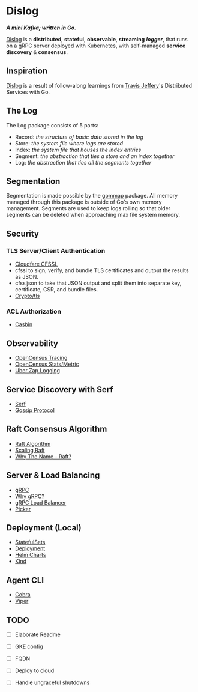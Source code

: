 # Dislog

 ___A mini Kafka; written in Go.___

[Dislog](https://github.com/dixyantar/dislog) is a __distributed__, __stateful__, __observable__, __streaming__ ___logger___, that runs on a gRPC server deployed with Kubernetes, with self-managed __service discovery__ & __consensus__.

## Inspiration

[Dislog](https://github.com/dixyantar/dislog) is a result of follow-along learnings from [Travis Jeffery](https://twitter.com/travisjeffery)'s Distributed Services with Go.

## The Log

The Log package consists of 5 parts:

- Record: _the structure of basic data stored in the log_
- Store: _the system file where logs are stored_
- Index: _the system file that houses the index entries_
- Segment: _the abstraction that ties a store and an index together_
- Log: _the abstraction that ties all the segments together_

## Segmentation 

Segmentation is made possible by the [gommap](https://pkg.go.dev/github.com/tysonmote/gommap) package. All memory managed through this package is outside of Go's own memory management.
Segments are used to keep logs rolling so that older segments can be deleted when approaching max file system memory.

## Security

### TLS Server/Client Authentication

- [Cloudfare CFSSL](https://blog.cloudflare.com/introducing-cfssl/)
- cfssl to sign, verify, and bundle TLS certificates and output the results as JSON.
- cfssljson to take that JSON output and split them into separate key, certificate, CSR, and bundle files.
- [Crypto/tls](https://pkg.go.dev/crypto/tls)

### ACL Authorization

- [Casbin](https://github.com/casbin)

## Observability

- [OpenCensus Tracing](https://github.com/casbin)
- [OpenCensus Stats/Metric](https://opencensus.io/stats/)
- [Uber Zap Logging](https://github.com/uber-go/zap)

## Service Discovery with Serf 

- [Serf](https://www.serf.io/)
- [Gossip Protocol](https://www.serf.io/docs/internals/gossip.html)

## Raft Consensus Algorithm 

- [Raft Algorithm](https://en.wikipedia.org/wiki/Raft_(algorithm))
- [Scaling Raft](https://www.cockroachlabs.com/blog/scaling-raft/)
- [Why The Name - Raft?](https://groups.google.com/g/raft-dev/c/95rZqptGpmU)

## Server & Load Balancing 

- [gRPC](https://grpc.io/)
- [Why gRPC?](https://grpc.io/docs/languages/go/basics/#why-use-grpc)
- [gRPC Load Balancer](https://grpc.io/blog/grpc-load-balancing/)
- [Picker](https://pkg.go.dev/google.golang.org/grpc/balancer#Picker)

## Deployment (Local)

- [StatefulSets](https://kubernetes.io/docs/concepts/workloads/controllers/statefulset/)
- [Deployment](https://kubernetes.io/docs/tutorials/stateful-application/basic-stateful-set/)
- [Helm Charts](https://helm.sh/docs/topics/charts/)
- [Kind](https://kind.sigs.k8s.io/)

## Agent CLI

- [Cobra](https://pkg.go.dev/github.com/spf13/cobra)
- [Viper](https://pkg.go.dev/github.com/dvln/viper)


## TODO

- [ ] Elaborate Readme
- [ ] GKE config
- [ ] FQDN
- [ ] Deploy to cloud
- [ ] Handle ungraceful shutdowns



